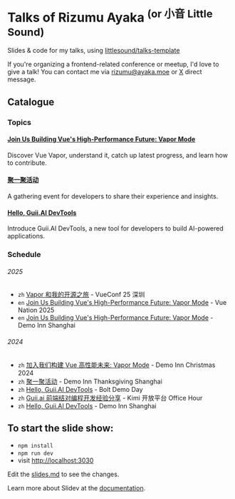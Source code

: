 <h1 id="readme">Talks of Rizumu Ayaka <sup>(or 小音 Little Sound)</sup></h1>

Slides & code for my talks, using [littlesound/talks-template](https://github.com/LittleSound/talks-template)

If you're organizing a frontend-related conference or meetup, I'd love to give a talk! You can contact me via [rizumu@ayaka.moe](mailto:rizumu@ayaka.moe) or [X](https://x.com/OikawaRizumu) direct message.

## Catalogue

### Topics

#### [Join Us Building Vue's High-Performance Future: Vapor Mode](./2025-01-30)

Discover Vue Vapor, understand it, catch up latest progress, and learn how to contribute.

#### [聚一聚活动](./2024-11-30)

A gathering event for developers to share their experience and insights.

#### [Hello, Guii.AI DevTools](./2024-08-04)

Introduce Guii.AI DevTools, a new tool for developers to build AI-powered applications.

### Schedule

###### 2025

- `zh` [Vapor 和我的开源之旅](./2025-07-12) - VueConf 25 深圳
- `en` [Join Us Building Vue's High-Performance Future: Vapor Mode](./2025-01-30) - Vue Nation 2025
- `en` [Join Us Building Vue's High-Performance Future: Vapor Mode](./2025-01-18) - Demo Inn Shanghai

###### 2024

- `zh` [加入我们构建 Vue 高性能未来: Vapor Mode](./2024-12-28) - Demo Inn Christmas 2024
- `zh` [聚一聚活动](./2024-11-30) - Demo Inn Thanksgiving Shanghai
- `zh` [Hello, Guii.AI DevTools](./2024-08-04) - Bolt Demo Day
- `zh` [Guii.ai 前端结对编程开发经验分享](./2024-07-27) - Kimi 开放平台 Office Hour
- `zh` [Hello, Guii.AI DevTools](./2024-07-27) - Demo Inn Shanghai

## To start the slide show:

- `npm install`
- `npm run dev`
- visit <http://localhost:3030>

Edit the [slides.md](./slides.md) to see the changes.

Learn more about Slidev at the [documentation](https://sli.dev/).
